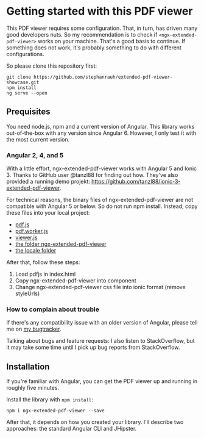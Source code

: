 # Getting started with this PDF viewer

This PDF viewer requires some configuration. That, in turn, has driven many good developers nuts.
So my recommendation is to check if `<ngx-extended-pdf-viewer>` works on your machine. That's a good basis to continue. If something does not work, it's probably something to do with different configurations.

So please clone this repository first:

```batch
git clone https://github.com/stephanrauh/extended-pdf-viewer-showcase.git
npm install
ng serve --open
```

## Prequisites

You need node.js, npm and a current version of Angular. This library works out-of-the-box with any version since Angular 6. However, I only test it with the most current version.

### Angular 2, 4, and 5

With a little effort, ngx-extended-pdf-viewer works with Angular 5 and Ionic 3. Thanks to GitHub user @tanzl88 for finding out how. They've also provided a running demo projekt: https://github.com/tanzl88/ionic-3-extended-pdf-viewer.

For technical reasons, the binary files of ngx-extended-pdf-viewer are not compatible with Angular 5 or below. So do not run npm install. Instead, copy these files into your local project:

- <a href="https://github.com/stephanrauh/ngx-extended-pdf-viewer/blob/master/projects/ngx-extended-pdf-viewer/src/assets/pdf.js">pdf.js</a>
- <a href="https://github.com/stephanrauh/ngx-extended-pdf-viewer/blob/master/projects/ngx-extended-pdf-viewer/src/assets/pdf.worker.js">pdf.worker.js</a>
- <a href="https://github.com/stephanrauh/ngx-extended-pdf-viewer/blob/master/projects/ngx-extended-pdf-viewer/src/assets/viewer.js">viewer.js</a>
- <a href="https://github.com/stephanrauh/ngx-extended-pdf-viewer/tree/master/projects/ngx-extended-pdf-viewer/src/lib">the folder ngx-extended-pdf-viewer</a>
- <a href="https://github.com/stephanrauh/ngx-extended-pdf-viewer/tree/master/projects/ngx-extended-pdf-viewer/src/assets/locale">the locale folder</a>

After that, follow these steps:

1.  Load pdfjs in index.html
2.  Copy ngx-extended-pdf-viewer into component
3.  Change ngx-extended-pdf-viewer css file into ionic format (remove styleUrls)

### How to complain about trouble

If there's any compatibility issue with an older version of Angular, please tell me on [my bugtracker](https://github.com/stephanrauh/ngx-extended-pdf-viewer/issues).

Talking about bugs and feature requests: I also listen to StackOverflow, but it may take some time until I pick up bug reports from StackOverflow.

## Installation

If you're familiar with Angular, you can get the PDF viewer up and running in roughly five minutes.

Install the library with `npm install`:

```batch
npm i ngx-extended-pdf-viewer --save
```

After that, it depends on how you created your library. I'll describe two approaches: the standard Angular CLI and JHipster.
